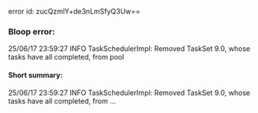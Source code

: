 error id: zucQzmlY+de3nLmSfyQ3Uw==
### Bloop error:

25/06/17 23:59:27 INFO TaskSchedulerImpl: Removed TaskSet 9.0, whose tasks have all completed, from pool
#### Short summary: 

25/06/17 23:59:27 INFO TaskSchedulerImpl: Removed TaskSet 9.0, whose tasks have all completed, from ...